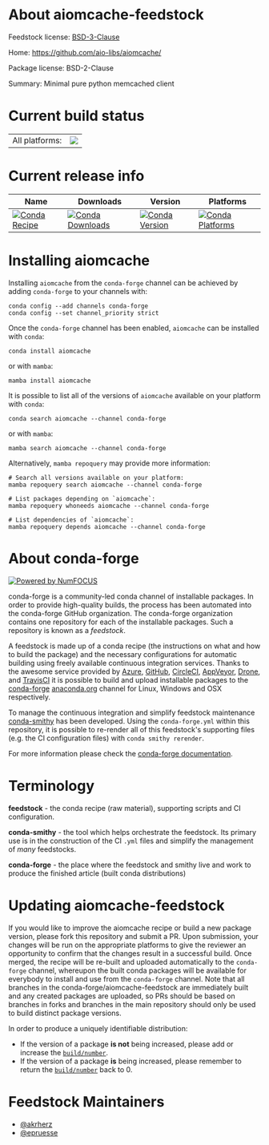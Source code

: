 About aiomcache-feedstock
=========================

Feedstock license: [BSD-3-Clause](https://github.com/conda-forge/aiomcache-feedstock/blob/main/LICENSE.txt)

Home: https://github.com/aio-libs/aiomcache/

Package license: BSD-2-Clause

Summary: Minimal pure python memcached client

Current build status
====================


<table><tr><td>All platforms:</td>
    <td>
      <a href="https://dev.azure.com/conda-forge/feedstock-builds/_build/latest?definitionId=6943&branchName=main">
        <img src="https://dev.azure.com/conda-forge/feedstock-builds/_apis/build/status/aiomcache-feedstock?branchName=main">
      </a>
    </td>
  </tr>
</table>

Current release info
====================

| Name | Downloads | Version | Platforms |
| --- | --- | --- | --- |
| [![Conda Recipe](https://img.shields.io/badge/recipe-aiomcache-green.svg)](https://anaconda.org/conda-forge/aiomcache) | [![Conda Downloads](https://img.shields.io/conda/dn/conda-forge/aiomcache.svg)](https://anaconda.org/conda-forge/aiomcache) | [![Conda Version](https://img.shields.io/conda/vn/conda-forge/aiomcache.svg)](https://anaconda.org/conda-forge/aiomcache) | [![Conda Platforms](https://img.shields.io/conda/pn/conda-forge/aiomcache.svg)](https://anaconda.org/conda-forge/aiomcache) |

Installing aiomcache
====================

Installing `aiomcache` from the `conda-forge` channel can be achieved by adding `conda-forge` to your channels with:

```
conda config --add channels conda-forge
conda config --set channel_priority strict
```

Once the `conda-forge` channel has been enabled, `aiomcache` can be installed with `conda`:

```
conda install aiomcache
```

or with `mamba`:

```
mamba install aiomcache
```

It is possible to list all of the versions of `aiomcache` available on your platform with `conda`:

```
conda search aiomcache --channel conda-forge
```

or with `mamba`:

```
mamba search aiomcache --channel conda-forge
```

Alternatively, `mamba repoquery` may provide more information:

```
# Search all versions available on your platform:
mamba repoquery search aiomcache --channel conda-forge

# List packages depending on `aiomcache`:
mamba repoquery whoneeds aiomcache --channel conda-forge

# List dependencies of `aiomcache`:
mamba repoquery depends aiomcache --channel conda-forge
```


About conda-forge
=================

[![Powered by
NumFOCUS](https://img.shields.io/badge/powered%20by-NumFOCUS-orange.svg?style=flat&colorA=E1523D&colorB=007D8A)](https://numfocus.org)

conda-forge is a community-led conda channel of installable packages.
In order to provide high-quality builds, the process has been automated into the
conda-forge GitHub organization. The conda-forge organization contains one repository
for each of the installable packages. Such a repository is known as a *feedstock*.

A feedstock is made up of a conda recipe (the instructions on what and how to build
the package) and the necessary configurations for automatic building using freely
available continuous integration services. Thanks to the awesome service provided by
[Azure](https://azure.microsoft.com/en-us/services/devops/), [GitHub](https://github.com/),
[CircleCI](https://circleci.com/), [AppVeyor](https://www.appveyor.com/),
[Drone](https://cloud.drone.io/welcome), and [TravisCI](https://travis-ci.com/)
it is possible to build and upload installable packages to the
[conda-forge](https://anaconda.org/conda-forge) [anaconda.org](https://anaconda.org/)
channel for Linux, Windows and OSX respectively.

To manage the continuous integration and simplify feedstock maintenance
[conda-smithy](https://github.com/conda-forge/conda-smithy) has been developed.
Using the ``conda-forge.yml`` within this repository, it is possible to re-render all of
this feedstock's supporting files (e.g. the CI configuration files) with ``conda smithy rerender``.

For more information please check the [conda-forge documentation](https://conda-forge.org/docs/).

Terminology
===========

**feedstock** - the conda recipe (raw material), supporting scripts and CI configuration.

**conda-smithy** - the tool which helps orchestrate the feedstock.
                   Its primary use is in the construction of the CI ``.yml`` files
                   and simplify the management of *many* feedstocks.

**conda-forge** - the place where the feedstock and smithy live and work to
                  produce the finished article (built conda distributions)


Updating aiomcache-feedstock
============================

If you would like to improve the aiomcache recipe or build a new
package version, please fork this repository and submit a PR. Upon submission,
your changes will be run on the appropriate platforms to give the reviewer an
opportunity to confirm that the changes result in a successful build. Once
merged, the recipe will be re-built and uploaded automatically to the
`conda-forge` channel, whereupon the built conda packages will be available for
everybody to install and use from the `conda-forge` channel.
Note that all branches in the conda-forge/aiomcache-feedstock are
immediately built and any created packages are uploaded, so PRs should be based
on branches in forks and branches in the main repository should only be used to
build distinct package versions.

In order to produce a uniquely identifiable distribution:
 * If the version of a package **is not** being increased, please add or increase
   the [``build/number``](https://docs.conda.io/projects/conda-build/en/latest/resources/define-metadata.html#build-number-and-string).
 * If the version of a package **is** being increased, please remember to return
   the [``build/number``](https://docs.conda.io/projects/conda-build/en/latest/resources/define-metadata.html#build-number-and-string)
   back to 0.

Feedstock Maintainers
=====================

* [@akrherz](https://github.com/akrherz/)
* [@epruesse](https://github.com/epruesse/)

